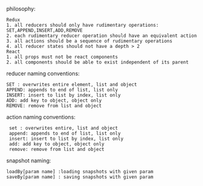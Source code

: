 philosophy:

    Redux
    1. all reducers should only have rudimentary operations: SET,APPEND,INSERT,ADD,REMOVE
    2. each rudimentary reducer operation should have an equivalent action
    3. all actions should be a sequence of rudimentary operations
    4. all reducer states should not have a depth > 2
    React
    1. all props must not be react components
    2. all components should be able to exist independent of its parent

reducer naming conventions:
 
    SET : overwrites entire element, list and object
    APPEND: appends to end of list, list only
    INSERT: insert to list by index, list only
    ADD: add key to object, object only
    REMOVE: remove from list and object
     
action naming conventions:
    
     set : overwrites entire, list and object
     append: appends to end of list, list only
     insert: insert to list by index, list only
     add: add key to object, object only
     remove: remove from list and object
     
snapshot naming:
    
    loadBy[param name] :loading snapshots with given param
    saveBy[param name] : saving snapshots with given param